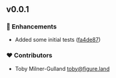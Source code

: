 #
## v0.0.1


### 🚀 Enhancements

- Added some initial tests ([fa4de87](https://github.com/figureland/infinitykit/commit/fa4de87))

### ❤️ Contributors

- Toby Milner-Gulland <toby@figure.land>

